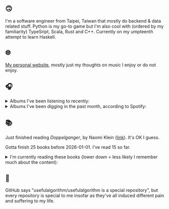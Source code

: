 ## 🙃

I'm a software engineer from Taipei, Taiwan that mostly do backend & data related stuff. Python is my go-to game but I'm also cool with (ordered by my familiarity) TypeSript, Scala, Rust and C++. Currently on my umpteenth attempt to learn Haskell.

## 🌐

[My personal website](https://usefulalgorithm.github.io/), mostly just my thoughts on music I enjoy or do not enjoy.

## 🎧

<details>
<summary>Albums I've been listening to recently:</summary>

- _Shifted_, by Conna Haraway
- _Spaces In Between_, by Michael J. Blood
- _Mossbane Lantern_, by Sallow Moth
- _Liminality / Dream State Return_, by Elder
- _HUMAN ERROR CLUB_, by HUMAN ERROR CLUB
- _2000: In Search Of The Endless Sky_, by Fleshwater
- _Sysivalo_, by Ø, Mika Vainio
- _General Patterns_, by Mammo
- _Pink_, by Boris
- _Heavy Rocks (2011)_, by Boris
- _A Danger to Ourselves_, by Lucrecia Dalt
- _Pieces of a Man_, by Gil Scott-Heron
- _ROADRUNNER: NEW LIGHT, NEW MACHINE_, by BROCKHAMPTON

</details>

<details>
<summary>Albums I've been digging in the past month, according to Spotify:</summary>

- _Liminality / Dream State Return_, by Elder
- _Mossbane Lantern_, by Sallow Moth
- _wishful thinking_, by Duval Timothy
- _Friend_, by james K
- _Wide Awake_, by Mechatok
- _Black Noise_, by Quinton Barnes
- _HUMAN ERROR CLUB_, by HUMAN ERROR CLUB
- _A Danger to Ourselves_, by Lucrecia Dalt
- _Today, I Wrote Nothing_, by billy woods
- _Easy Lover_, by Martin Miller
- _Instant Holograms On Metal Film_, by Stereolab
- _CRUX_, by Al Wootton
- _The Maiden_, by The Sound Of Animals Fighting

</details>

## 📚

Just finished reading _Doppelganger_, by Naomi Klein ([link](https://hardcover.app/books/doppelganger-9)). It's OK I guess.

Gotta finish 25 books before 2026-01-01. I've read 15 so far.

<details>
<summary>I'm currently reading these books (lower down = less likely I remember much about the content):</summary>

- _Bad Infinity: Selected Writings_, by Aria Dean ([link](https://hardcover.app/books/bad-infinity))
- _The Absence of Myth: Writings on Surrealism_, by Georges Bataille, Michael   Richardson ([link](https://hardcover.app/books/the-absence-of-myth-writings-on-surrealism))
- _Genesis and Trace: Derrida Reading Husserl and Heidegger_, by Paola Marrati, Simon Sparks ([link](https://hardcover.app/books/genesis-and-trace))
- _Philosophical Chemistry: Genealogy of a Scientific Field_, by Manuel DeLanda ([link](https://hardcover.app/books/philosophical-chemistry))
- _Political Categories: Thinking Beyond Concepts_, by Michael Marder ([link](https://hardcover.app/books/political-categories))
- _Regeneration_, by Pat Barker ([link](https://hardcover.app/books/regeneration-1991))
- _K-punk_, by Mark Fisher ([link](https://hardcover.app/books/k-punk-2018))
- _A Biography of Ordinary Man: On Authorities and Minorities_, by François Laruelle, Jessie Hock, and friends ([link](https://hardcover.app/books/a-biography-of-ordinary-man))
- _A Short History of Decay_, by Emil M. Cioran, Richard Howard ([link](https://hardcover.app/books/a-short-history-of-decay))
- _Anti-Oedipus_, by Gilles Deleuze, Félix Guattari ([link](https://hardcover.app/books/anti-oedipus))
- _A Thousand Plateaus_, by Gilles Deleuze, Félix Guattari ([link](https://hardcover.app/books/a-thousand-plateaus))

</details>

## 💬

GitHub says "usefulalgorithm/usefulalgorithm is a special repository", but every repository is special to me insofar as they've all induced different pain and suffering to my life.